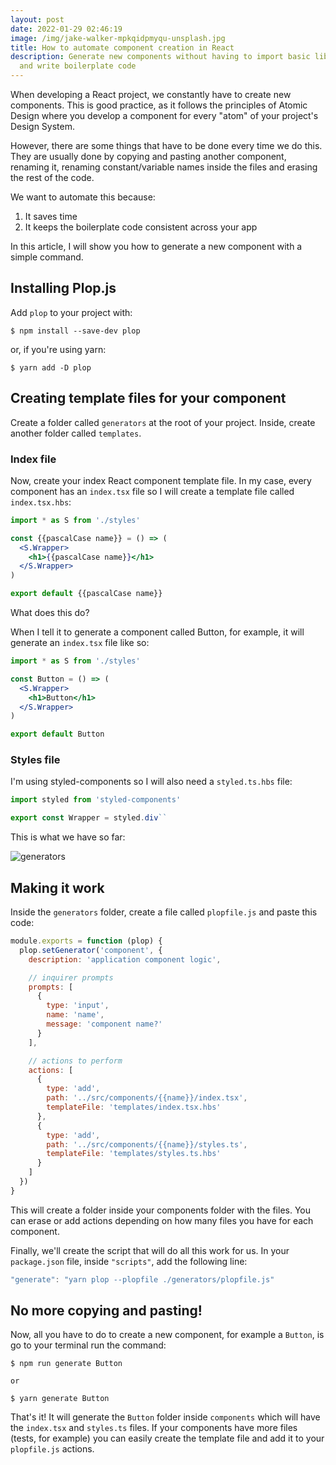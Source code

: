 ```yaml
---
layout: post
date: 2022-01-29 02:46:19
image: /img/jake-walker-mpkqidpmyqu-unsplash.jpg
title: How to automate component creation in React
description: Generate new components without having to import basic libraries
  and write boilerplate code
---
```

When developing a React project, we constantly have to create new components. This is good practice, as it follows the principles of Atomic Design where you develop a component for every "atom" of your project's Design System.

However, there are some things that have to be done every time we do this. They are usually done by copying and pasting another component, renaming it, renaming constant/variable names inside the files and erasing the rest of the code.

We want to automate this because:

1. It saves time
2. It keeps the boilerplate code consistent across your app

In this article, I will show you how to generate a new component with a simple command.

## Installing Plop.js

Add `plop` to your project with:

```
$ npm install --save-dev plop
```

or, if you're using yarn:

```
$ yarn add -D plop
```

## Creating template files for your component

Create a folder called `generators` at the root of your project. Inside, create another folder called `templates`.

### Index file

Now, create your index React component template file. In my case, every component has an `index.tsx` file so I will create a template file called `index.tsx.hbs`:

```jsx
import * as S from './styles'

const {{pascalCase name}} = () => (
  <S.Wrapper>
    <h1>{{pascalCase name}}</h1>
  </S.Wrapper>
)

export default {{pascalCase name}}
```

What does this do?

When I tell it to generate a component called Button, for example, it will generate an `index.tsx` file like so:

```jsx
import * as S from './styles'

const Button = () => (
  <S.Wrapper>
    <h1>Button</h1>
  </S.Wrapper>
)

export default Button
```

### Styles file

I'm using styled-components so I will also need a `styled.ts.hbs` file:

```js
import styled from 'styled-components'

export const Wrapper = styled.div``
```

This is what we have so far:

![generators](/img/2022-01-29_19-32.png)

## Making it work

Inside the `generators` folder, create a file called `plopfile.js` and paste this code:

```js
module.exports = function (plop) {
  plop.setGenerator('component', {
    description: 'application component logic',

    // inquirer prompts
    prompts: [
      {
        type: 'input',
        name: 'name',
        message: 'component name?'
      }
    ],

    // actions to perform
    actions: [
      {
        type: 'add',
        path: '../src/components/{{name}}/index.tsx',
        templateFile: 'templates/index.tsx.hbs'
      },
      {
        type: 'add',
        path: '../src/components/{{name}}/styles.ts',
        templateFile: 'templates/styles.ts.hbs'
      }
    ]
  })
}
```

This will create a folder inside your components folder with the files. You can erase or add actions depending on how many files you have for each component.

Finally, we'll create the script that will do all this work for us. In your `package.json` file, inside `"scripts"`, add the following line:

```js
"generate": "yarn plop --plopfile ./generators/plopfile.js"
```

## No more copying and pasting!

Now, all you have to do to create a new component, for example a `Button`, is go to your terminal run the command:

```
$ npm run generate Button

or

$ yarn generate Button
```

That's it! It will generate the `Button` folder inside `components` which will have the `index.tsx` and `styles.ts` files. If your components have more files (tests, for example) you can easily create the template file and add it to your `plopfile.js` actions.
